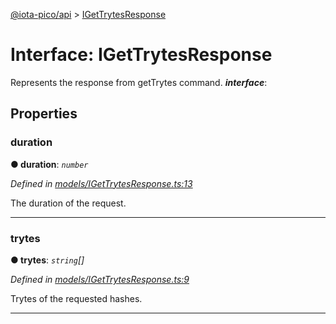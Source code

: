 [@iota-pico/api](../README.md) > [IGetTrytesResponse](../interfaces/igettrytesresponse.md)



# Interface: IGetTrytesResponse


Represents the response from getTrytes command.
*__interface__*: 



## Properties
<a id="duration"></a>

###  duration

**●  duration**:  *`number`* 

*Defined in [models/IGetTrytesResponse.ts:13](https://github.com/iotaeco/iota-pico-api/blob/fa909a6/src/models/IGetTrytesResponse.ts#L13)*



The duration of the request.




___

<a id="trytes"></a>

###  trytes

**●  trytes**:  *`string`[]* 

*Defined in [models/IGetTrytesResponse.ts:9](https://github.com/iotaeco/iota-pico-api/blob/fa909a6/src/models/IGetTrytesResponse.ts#L9)*



Trytes of the requested hashes.




___


